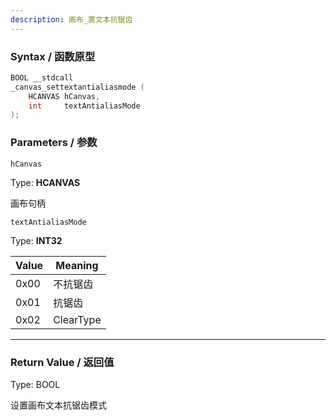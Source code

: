 ```yaml
---
description: 画布_置文本抗锯齿
---
```


### Syntax / 函数原型

```C++
BOOL __stdcall 
_canvas_settextantialiasmode (
    HCANVAS hCanvas,
    int     textAntialiasMode
);
```


### Parameters / 参数

`hCanvas`

Type: **HCANVAS**

画布句柄

`textAntialiasMode`

Type: **INT32**

| Value | Meaning |
| --    | --      |
| 0x00  | 不抗锯齿  |
| 0x01  | 抗锯齿  |
| 0x02  | ClearType  |

---

### Return Value / 返回值

Type: BOOL

设置画布文本抗锯齿模式